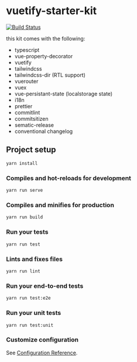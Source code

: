# vuetify-starter-kit

[![Build Status](https://travis-ci.org/grainer/vuetify-starter-kit.svg?branch=master)](https://travis-ci.org/grainer/vuetify-starter-kit)

this kit comes with the following:

- typescript
- vue-property-decorator
- vuetify
- tailwindcss
- tailwindcss-dir (RTL support)
- vuerouter
- vuex
- vue-persistant-state (localstorage state)
- i18n
- prettier
- commitlint
- commitsitizen
- sematic-release
- conventional changelog

## Project setup

```
yarn install
```

### Compiles and hot-reloads for development

```
yarn run serve
```

### Compiles and minifies for production

```
yarn run build
```

### Run your tests

```
yarn run test
```

### Lints and fixes files

```
yarn run lint
```

### Run your end-to-end tests

```
yarn run test:e2e
```

### Run your unit tests

```
yarn run test:unit
```

### Customize configuration

See [Configuration Reference](https://cli.vuejs.org/config/).
